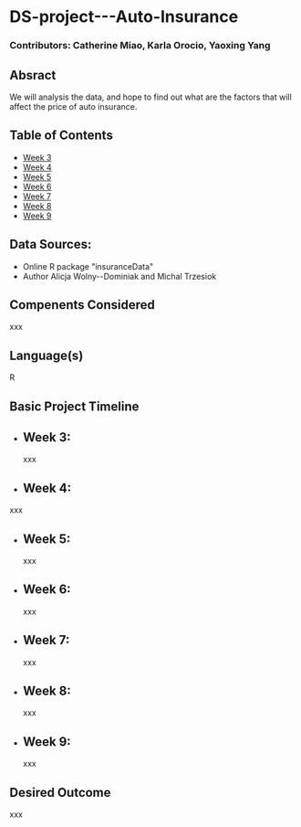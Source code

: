 # DS-project---Auto-Insurance

### Contributors: Catherine Miao, Karla Orocio, Yaoxing Yang

## Absract

We will analysis the data, and hope to find out what are the factors that will affect the price of auto insurance.

## Table of Contents
* [Week 3](#weekthree)
* [Week 4](#weekfour)
* [Week 5](#weekfive)
* [Week 6](#weeksix)
* [Week 7](#weekseven)
* [Week 8](#weekeight)
* [Week 9](#weeknine)

## Data Sources:

* Online R package "insuranceData"
* Author Alicja Wolny--Dominiak and Michal Trzesiok

   
## Compenents Considered

xxx

## Language(s)
  R
  
## Basic Project Timeline

* ## <a name='weekthree'></a>Week 3:

   xxx

* ## <a name='weekfour'></a>Week 4:

xxx

* ## <a name='weekfive'></a>Week 5:

   xxx

* ## <a name='weeksix'></a>Week 6:

   xxx

* ## <a name='weekseven'></a>Week 7:

   xxx

* ## <a name='weekeight'></a>Week 8:

   xxx

* ## <a name='weeknine'></a>Week 9:

   xxx


## Desired Outcome

xxx

